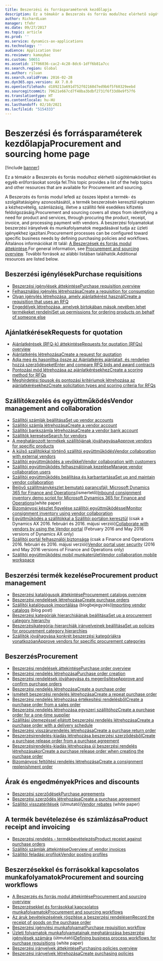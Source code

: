 ```yaml
---
title: Beszerzési és forrásparaméterek kezdőlapja
description: Ez a témakör a Beszerzés és forrás modulhoz elérhető súgótémaköröket és egyéb erőforrásokat sorolja fel.
author: RichardLuan
manager: tfehr
ms.date: 09/27/2017
ms.topic: article
ms.prod: ''
ms.service: dynamics-ax-applications
ms.technology: ''
audience: Application User
ms.reviewer: kamaybac
ms.custom: 50651
ms.assetid: 17f06036-cac2-4c28-8dc6-1dff6b81a7cc
ms.search.region: Global
ms.author: riluan
ms.search.validFrom: 2016-02-28
ms.dyn365.ops.version: AX 7.0.0
ms.openlocfilehash: d189213a691d752f02160d7ed9b6f5f60329eebd
ms.sourcegitcommit: 79621e667cd7f48ba3bdbf2731f6f33d8e9f57f6
ms.translationtype: HT
ms.contentlocale: hu-HU
ms.lasthandoff: 02/10/2021
ms.locfileid: "5154333"
---
```

# <a name="procurement-and-sourcing-home-page"></a><span data-ttu-id="6cbfc-103">Beszerzési és forrásparaméterek kezdőlapja</span><span class="sxs-lookup"><span data-stu-id="6cbfc-103">Procurement and sourcing home page</span></span>

[!include [banner](../includes/banner.md)]

<span data-ttu-id="6cbfc-104">Ez a témakör a Beszerzés és forrás modulhoz elérhető súgótémaköröket és egyéb erőforrásokat sorolja fel.</span><span class="sxs-lookup"><span data-stu-id="6cbfc-104">This topic provides a list of the help topics and other resources that are available for Procurement and sourcing.</span></span>

<span data-ttu-id="6cbfc-105">A Beszerzés és forrás modul lefedi az összes lépést a termék- és szolgáltatásigény azonosításától, a termék beszerzésén keresztül egészen a kézhezvételig, számlázásig, illetve a szállító felé esedékes kifizetés feldolgozásáig.</span><span class="sxs-lookup"><span data-stu-id="6cbfc-105">Procurement and sourcing covers all steps from identifying a need for product and services, through procuring the product, receipt, invoice, and processing payment with vendors.</span></span> <span data-ttu-id="6cbfc-106">A beszerzési folyamatokat beszerzési irányelvek és munkafolyamatok megadásával tudja az üzleti igényekhez igazítani.</span><span class="sxs-lookup"><span data-stu-id="6cbfc-106">Procurement processes can be configured toward specific business needs by defining purchasing policies and workflows.</span></span> <span data-ttu-id="6cbfc-107">Általános információkat itt talál: [A Beszerzések és forrás modul áttekintése](procurement-sourcing-overview.md).</span><span class="sxs-lookup"><span data-stu-id="6cbfc-107">For general information, see [Procurement and sourcing overview](procurement-sourcing-overview.md).</span></span> <span data-ttu-id="6cbfc-108">További források az alábbi listában találhatók.</span><span class="sxs-lookup"><span data-stu-id="6cbfc-108">Additional resources are listed below.</span></span>

## <a name="purchase-requisitions"></a><span data-ttu-id="6cbfc-109">Beszerzési igénylések</span><span class="sxs-lookup"><span data-stu-id="6cbfc-109">Purchase requisitions</span></span>
-   [<span data-ttu-id="6cbfc-110">Beszerzési igénylések áttekintése</span><span class="sxs-lookup"><span data-stu-id="6cbfc-110">Purchase requisition overview</span></span>](purchase-requisitions-overview.md)
-   [<span data-ttu-id="6cbfc-111">Felhasználási igénylés létrehozása</span><span class="sxs-lookup"><span data-stu-id="6cbfc-111">Create a requisition for consumption</span></span>](tasks/create-requisition-consumption.md)
-   [<span data-ttu-id="6cbfc-112">Olyan igénylés létrehozása, amely ajánlatkérést használ</span><span class="sxs-lookup"><span data-stu-id="6cbfc-112">Create a requisition that uses an RFQ</span></span>](tasks/create-requisition-uses-rfq.md)
-   [<span data-ttu-id="6cbfc-113">Engedélyek létrehozása, amelyek birtokában mások nevében lehet termékeket rendelni</span><span class="sxs-lookup"><span data-stu-id="6cbfc-113">Set up permissions for ordering products on behalf of someone else</span></span>](tasks/set-up-permissions-ordering-products.md)

## <a name="requests-for-quotation"></a><span data-ttu-id="6cbfc-114">Ajánlatkérések</span><span class="sxs-lookup"><span data-stu-id="6cbfc-114">Requests for quotation</span></span>
-   [<span data-ttu-id="6cbfc-115">Ajánlatkérések (RFQ-k) áttekintése</span><span class="sxs-lookup"><span data-stu-id="6cbfc-115">Requests for quotation (RFQs) overview</span></span>](request-quotations.md)
-   [<span data-ttu-id="6cbfc-116">Ajánlatkérés létrehozása</span><span class="sxs-lookup"><span data-stu-id="6cbfc-116">Create a request for quotation</span></span>](tasks/create-request-quotation.md)
-   [<span data-ttu-id="6cbfc-117">Adja meg és hasonlítsa össze az Ajánlatkérés ajánlatait, és rendeljen hozzá szerződéseket</span><span class="sxs-lookup"><span data-stu-id="6cbfc-117">Enter and compare RFQ bids and award contracts</span></span>](tasks/enter-compare-rfq-bids-award-contracts.md)
-   [<span data-ttu-id="6cbfc-118">Pontozási mód létrehozása az ajánlatkérésekhez</span><span class="sxs-lookup"><span data-stu-id="6cbfc-118">Create a scoring method for RFQs</span></span>](tasks/create-scoring-method-rfqs.md)
-   [<span data-ttu-id="6cbfc-119">Meghirdetési típusok és pontozási kritériumok létrehozása az ajánlatkérésekhez</span><span class="sxs-lookup"><span data-stu-id="6cbfc-119">Create solicitation types and scoring criteria for RFQs</span></span>](tasks/create-solicitation-types-scoring-criteria-rfqs.md)

## <a name="vendor-management-and-collaboration"></a><span data-ttu-id="6cbfc-120">Szállítókezelés és együttműködés</span><span class="sxs-lookup"><span data-stu-id="6cbfc-120">Vendor management and collaboration</span></span>
-   [<span data-ttu-id="6cbfc-121">Szállítói számlák beállítása</span><span class="sxs-lookup"><span data-stu-id="6cbfc-121">Set up vendor accounts</span></span>](set-up-vendor-accounts.md)
-   [<span data-ttu-id="6cbfc-122">Szállítói számla létrehozása</span><span class="sxs-lookup"><span data-stu-id="6cbfc-122">Create a vendor account</span></span>](tasks/create-vendor-account.md)
-   [<span data-ttu-id="6cbfc-123">Szállítói bankszámla létrehozása</span><span class="sxs-lookup"><span data-stu-id="6cbfc-123">Create a vendor bank account</span></span>](tasks/create-vendor-bank-account.md)
-   [<span data-ttu-id="6cbfc-124">Szállítók keresése</span><span class="sxs-lookup"><span data-stu-id="6cbfc-124">Search for vendors</span></span>](tasks/search-vendors.md)
-   [<span data-ttu-id="6cbfc-125">A meghatározott termékek szállítójának jóváhagyása</span><span class="sxs-lookup"><span data-stu-id="6cbfc-125">Approve vendors for specific products</span></span>](tasks/approve-vendors-specific-products.md)
-   [<span data-ttu-id="6cbfc-126">A külső szállítókkal történő szállítói együttműködés</span><span class="sxs-lookup"><span data-stu-id="6cbfc-126">Vendor collaboration with external vendors</span></span>](vendor-collaboration-work-external-vendors.md)
-   [<span data-ttu-id="6cbfc-127">Szállítói együttműködés a vevőkkel</span><span class="sxs-lookup"><span data-stu-id="6cbfc-127">Vendor collaboration with customers</span></span>](vendor-collaboration-work-customers-dynamics-365-operations.md)
-   [<span data-ttu-id="6cbfc-128">Szállítói együttműködés felhasználóinak kezelése</span><span class="sxs-lookup"><span data-stu-id="6cbfc-128">Manage vendor collaboration users</span></span>](manage-vendor-collaboration-users.md)
-   [<span data-ttu-id="6cbfc-129">Szállítói együttműködés beállítása és karbantartása</span><span class="sxs-lookup"><span data-stu-id="6cbfc-129">Set up and maintain vendor collaboration</span></span>](set-up-maintain-vendor-collaboration.md)
-   <span data-ttu-id="6cbfc-130">[Bejövő szállítmánykészlet bemutató parancsfájl: Microsoft Dynamics 365 for Finance and Operations](https://www.microsoft.com/download/details.aspx?id=101945)(ismertető)</span><span class="sxs-lookup"><span data-stu-id="6cbfc-130">[Inbound consignment inventory demo script for Microsoft Dynamics 365 for Finance and Operations](https://www.microsoft.com/download/details.aspx?id=101945)(white paper)</span></span>
-   [<span data-ttu-id="6cbfc-131">Bizományosi készlet figyelése szállítói együttműködéssel</span><span class="sxs-lookup"><span data-stu-id="6cbfc-131">Monitor consignment inventory using vendor collaboration</span></span>](../inventory/tasks/monitor-consignment-inventory-vendor-collaboration.md)
-   <span data-ttu-id="6cbfc-132">[Együttműködés a szállítókkal a Szállítói portálon keresztül](collaborate-vendors-vendor-portal.md) (csak a Dynamics AX 2016. februári és 2016. májusi verziói)</span><span class="sxs-lookup"><span data-stu-id="6cbfc-132">[Collaborate with vendors by using the Vendor portal](collaborate-vendors-vendor-portal.md)  (February 2016 and May 2016 versions of Dynamics AX only)</span></span>
-   <span data-ttu-id="6cbfc-133">[Szállítói portál felhasználói biztonsága](configure-security-vendor-portal-users.md) (csak a Finance and Operations 2016. februári és 2016. májusi verziói)</span><span class="sxs-lookup"><span data-stu-id="6cbfc-133">[Vendor portal user security](configure-security-vendor-portal-users.md) (2016 and May 2016 versions of Finance and Operations only)</span></span>
-   [<span data-ttu-id="6cbfc-134">Szállítói együttműködési mobil munkaterület</span><span class="sxs-lookup"><span data-stu-id="6cbfc-134">Vendor collaboration mobile workspace</span></span>](vendor-collaboration-mobile-workspace.md)

## <a name="procurement-product-management"></a><span data-ttu-id="6cbfc-135">Beszerzési termék kezelése</span><span class="sxs-lookup"><span data-stu-id="6cbfc-135">Procurement product management</span></span>
-   [<span data-ttu-id="6cbfc-136">Beszerzési katalógusok áttekintése</span><span class="sxs-lookup"><span data-stu-id="6cbfc-136">Procurement catalogs overview</span></span>](procurement-catalogs.md)
-   [<span data-ttu-id="6cbfc-137">Beszerzési rendelések létrehozása</span><span class="sxs-lookup"><span data-stu-id="6cbfc-137">Create purchase orders</span></span>](tasks/create-procurement-catalog.md)
-   <span data-ttu-id="6cbfc-138">[Szállítói katalógusok importálása](https://blogs.msdn.microsoft.com/dynamicsaxscm/2016/05/25/vendor-catalogs-in-dynamics-ax/) (blogbejegyzés)</span><span class="sxs-lookup"><span data-stu-id="6cbfc-138">[Importing vendor catalogs](https://blogs.msdn.microsoft.com/dynamicsaxscm/2016/05/25/vendor-catalogs-in-dynamics-ax/) (blog post)</span></span>
-   [<span data-ttu-id="6cbfc-139">Beszerzési kategóriák hierarchiájának beállítása</span><span class="sxs-lookup"><span data-stu-id="6cbfc-139">Set up a procurement category hierarchy</span></span>](tasks/set-up-procurement-category-hierarchy.md)
-   [<span data-ttu-id="6cbfc-140">Beszerzésikategória-hierarchiák irányelveinek beállítása</span><span class="sxs-lookup"><span data-stu-id="6cbfc-140">Set up policies for procurement category hierarchies</span></span>](tasks/set-up-policies-procurement-category-hierarchies.md)
-   [<span data-ttu-id="6cbfc-141">Szállítók jóváhagyása konkrét beszerzési kategóriákra vonatkozóan</span><span class="sxs-lookup"><span data-stu-id="6cbfc-141">Approve vendors for specific procurement categories</span></span>](tasks/approve-vendors-specific-procurement-categories.md)

## <a name="procurement"></a><span data-ttu-id="6cbfc-142">Beszerzés</span><span class="sxs-lookup"><span data-stu-id="6cbfc-142">Procurement</span></span>
-   [<span data-ttu-id="6cbfc-143">Beszerzési rendelések áttekintése</span><span class="sxs-lookup"><span data-stu-id="6cbfc-143">Purchase order overview</span></span>](purchase-order-overview.md)
-   [<span data-ttu-id="6cbfc-144">Beszerzési rendelés létrehozása</span><span class="sxs-lookup"><span data-stu-id="6cbfc-144">Purchase order creation</span></span>](purchase-order-creation.md)
-   [<span data-ttu-id="6cbfc-145">Beszerzési rendelések jóváhagyása és megerősítése</span><span class="sxs-lookup"><span data-stu-id="6cbfc-145">Approve and confirm purchase orders</span></span>](purchase-order-approval-confirmation.md)
-   [<span data-ttu-id="6cbfc-146">Beszerzési rendelés létrehozása</span><span class="sxs-lookup"><span data-stu-id="6cbfc-146">Create a purchase order</span></span>](tasks/create-purchase-order.md)
-   [<span data-ttu-id="6cbfc-147">Ismételt beszerzési rendelés létrehozása</span><span class="sxs-lookup"><span data-stu-id="6cbfc-147">Create a repeat purchase order</span></span>](tasks/create-repeat-purchase-order.md)
-   [<span data-ttu-id="6cbfc-148">Beszerzési rendelés létrehozása értékesítési rendelésből</span><span class="sxs-lookup"><span data-stu-id="6cbfc-148">Create a purchase order from a sales order</span></span>](../sales-marketing/tasks/create-purchase-order-sales-order.md)
-   [<span data-ttu-id="6cbfc-149">Beszerzési rendelés létrehozása egyszeri szállítóhoz</span><span class="sxs-lookup"><span data-stu-id="6cbfc-149">Create a purchase order for a one-time supplier</span></span>](tasks/create-purchase-order-one-time-supplier.md)
-   [<span data-ttu-id="6cbfc-150">Szállítási ütemezéssel ellátott beszerzési rendelés létrehozása</span><span class="sxs-lookup"><span data-stu-id="6cbfc-150">Create a purchase order with a delivery schedule</span></span>](tasks/create-purchase-order-delivery-schedule.md)
-   [<span data-ttu-id="6cbfc-151">Beszerzési visszárurendelés létrehozása</span><span class="sxs-lookup"><span data-stu-id="6cbfc-151">Create a purchase return order</span></span>](tasks/create-purchase-return-order.md)
-   [<span data-ttu-id="6cbfc-152">Beszerzésirendelés-kiadás létrehozása beszerzési szerződésből</span><span class="sxs-lookup"><span data-stu-id="6cbfc-152">Create a purchase release order from a purchase agreement</span></span>](tasks/create-purchase-release-order-purchase-agreement.md)
-   [<span data-ttu-id="6cbfc-153">Beszerzésirendelés-kiadás létrehozása új beszerzési rendelés létrehozásakor</span><span class="sxs-lookup"><span data-stu-id="6cbfc-153">Create a purchase release order when creating the purchase order</span></span>](tasks/create-purchase-release-order-creating-purchase-order.md)
-   [<span data-ttu-id="6cbfc-154">Bizományosi feltöltési rendelés létrehozása</span><span class="sxs-lookup"><span data-stu-id="6cbfc-154">Create a consignment replenishment order</span></span>](../inventory/tasks/create-consignment-replenishment-order.md)

## <a name="prices-and-discounts"></a><span data-ttu-id="6cbfc-155">Árak és engedmények</span><span class="sxs-lookup"><span data-stu-id="6cbfc-155">Prices and discounts</span></span>
-   [<span data-ttu-id="6cbfc-156">Beszerzési szerződések</span><span class="sxs-lookup"><span data-stu-id="6cbfc-156">Purchase agreements</span></span>](purchase-agreements.md)
-   [<span data-ttu-id="6cbfc-157">Beszerzési szerződés létrehozása</span><span class="sxs-lookup"><span data-stu-id="6cbfc-157">Create a purchase agreement</span></span>](tasks/create-purchase-agreement.md)
-   <span data-ttu-id="6cbfc-158">[Szállítói visszatérítések](https://docs.microsoft.com/dynamics/s-e/) (útmutató)</span><span class="sxs-lookup"><span data-stu-id="6cbfc-158">[Vendor rebates](https://docs.microsoft.com/dynamics/s-e/) (white paper)</span></span>

## <a name="product-receipt-and-invoicing"></a><span data-ttu-id="6cbfc-159">A termék bevételezése és számlázása</span><span class="sxs-lookup"><span data-stu-id="6cbfc-159">Product receipt and invoicing</span></span>
-   [<span data-ttu-id="6cbfc-160">Beszerzési rendelés - termékbevételezés</span><span class="sxs-lookup"><span data-stu-id="6cbfc-160">Product receipt against purchase orders</span></span>](product-receipt-against-purchase-orders.md)
-   [<span data-ttu-id="6cbfc-161">Szállítói számlák áttekintése</span><span class="sxs-lookup"><span data-stu-id="6cbfc-161">Overview of vendor invoices</span></span>](../../financials/accounts-payable/vendor-invoices-overview.md)
-   [<span data-ttu-id="6cbfc-162">Szállítói feladási profilok</span><span class="sxs-lookup"><span data-stu-id="6cbfc-162">Vendor posting profiles</span></span>](../../financials/accounts-payable/vendor-posting-profiles.md)

## <a name="procurement-and-sourcing-workflows"></a><span data-ttu-id="6cbfc-163">Beszerzésekkel és forrásokkal kapcsolatos munkafolyamatok</span><span class="sxs-lookup"><span data-stu-id="6cbfc-163">Procurement and sourcing workflows</span></span>
-   [<span data-ttu-id="6cbfc-164">A Beszerzés és forrás modul áttekintése</span><span class="sxs-lookup"><span data-stu-id="6cbfc-164">Procurement and sourcing overview</span></span>](procurement-sourcing-overview.md)
-   [<span data-ttu-id="6cbfc-165">Beszerzésekkel és forrásokkal kapcsolatos munkafolyamatok</span><span class="sxs-lookup"><span data-stu-id="6cbfc-165">Procurement and sourcing workflows</span></span>](procurement-sourcing-workflows.md)
-   [<span data-ttu-id="6cbfc-166">Az áruk bevételezésének rögzítése a beszerzési rendelésen</span><span class="sxs-lookup"><span data-stu-id="6cbfc-166">Record the receipt of goods on the purchase order</span></span>](tasks/record-receipt-goods-purchase-order.md)
-   [<span data-ttu-id="6cbfc-167">Beszerzési igénylési munkafolyamat</span><span class="sxs-lookup"><span data-stu-id="6cbfc-167">Purchase requisition workflow</span></span>](purchase-requisitions-workflow.md)
-   <span data-ttu-id="6cbfc-168">[Üzleti folyamatok munkafolyamatainak meghatározása beszerzési igénylések számára](https://www.microsoft.com/download/details.aspx?id=101821) (útmutató)</span><span class="sxs-lookup"><span data-stu-id="6cbfc-168">[Defining business process workflows for purchase requisitions](https://www.microsoft.com/download/details.aspx?id=101821) (white paper)</span></span>
-   [<span data-ttu-id="6cbfc-169">Beszerzési irányelvek áttekintése</span><span class="sxs-lookup"><span data-stu-id="6cbfc-169">Purchasing policies overview</span></span>](purchase-policies.md)
-   [<span data-ttu-id="6cbfc-170">Beszerzési irányelvek létrehozása</span><span class="sxs-lookup"><span data-stu-id="6cbfc-170">Create purchasing policies</span></span>](tasks/create-purchasing-policies.md)




